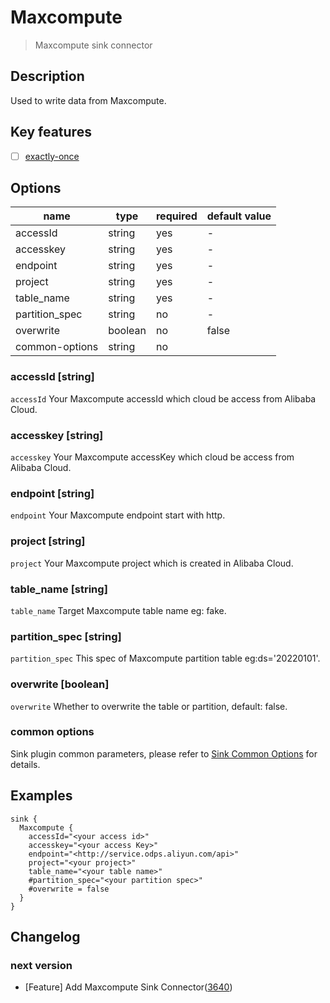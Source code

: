 # Maxcompute

> Maxcompute sink connector

## Description

Used to write data from Maxcompute.

## Key features

- [ ] [exactly-once](../../concept/connector-v2-features.md)

## Options

|      name      |  type   | required | default value |
|----------------|---------|----------|---------------|
| accessId       | string  | yes      | -             |
| accesskey      | string  | yes      | -             |
| endpoint       | string  | yes      | -             |
| project        | string  | yes      | -             |
| table_name     | string  | yes      | -             |
| partition_spec | string  | no       | -             |
| overwrite      | boolean | no       | false         |
| common-options | string  | no       |               |

### accessId [string]

`accessId` Your Maxcompute accessId which cloud be access from Alibaba Cloud.

### accesskey [string]

`accesskey` Your Maxcompute accessKey which cloud be access from Alibaba Cloud.

### endpoint [string]

`endpoint` Your Maxcompute endpoint start with http.

### project [string]

`project` Your Maxcompute project which is created in Alibaba Cloud.

### table_name [string]

`table_name` Target Maxcompute table name eg: fake.

### partition_spec [string]

`partition_spec` This spec of Maxcompute partition table eg:ds='20220101'.

### overwrite [boolean]

`overwrite` Whether to overwrite the table or partition, default: false.

### common options

Sink plugin common parameters, please refer to [Sink Common Options](common-options.md) for details.

## Examples

```hocon
sink {
  Maxcompute {
    accessId="<your access id>"
    accesskey="<your access Key>"
    endpoint="<http://service.odps.aliyun.com/api>"
    project="<your project>"
    table_name="<your table name>"
    #partition_spec="<your partition spec>"
    #overwrite = false
  }
}
```

## Changelog

### next version

- [Feature] Add Maxcompute Sink Connector([3640](https://github.com/apache/seatunnel/pull/3640))

